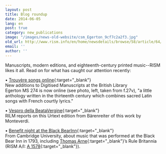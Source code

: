 ```yaml
---
layout: post
title: Blog roundup
date: 2014-06-05
lang: en
post: true
category: new_publications
image: "/images/news-old-website/csm_Egerton_9cf7c2a2f3.jpg"
old_url: http://www.rism.info/en/home/newsdetails/browse/58/article/64/blog-roundup.html
email: ''
author: ''
---
```


Manuscripts, modern editions, and eighteenth-century printed music--RISM likes it all. Read on for what has caught our attention recently:

• [Trouvère songs online](http://britishlibrary.typepad.co.uk/music/2014/05/trouvere-songs-online.html){:target="_blank"}  
New additions to Digitised Manuscripts at the British Library  
Egerton MS 274 is now online (see photo, left, taken from f.27v), "a little anthology written in the thirteenth century which combines sacred Latin songs with French courtly lyrics."

• [Vespro della BeataVergine](http://bibliolore.org/2014/05/31/vespro-della-beata-vergine/){:target="_blank"}  
RILM reports on this Urtext edition from Bärenreiter of this work by Monteverdi.  

• [Benefit night at the Black BearInn](http://musicb3.wordpress.com/2014/05/30/benefit-night-at-the-black-bear-inn/){:target="_blank"}    
From Cambridge University, about music that was performed at the Black Bear Inn in 1793, including [Thomas Arne](https://opac.rism.info/search?View=rism&author=Thomas+Arne){:target="_blank"}’s Rule Britannia (RISM A/I: [A 1578](https://opac.rism.info/search?id=00000990001579){:target="_blank"}).
